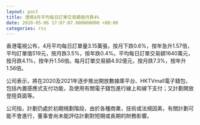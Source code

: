 ```yaml
---
layout: post
title: 港視4月平均每日訂單交易額按月跌4%
date: 2020-05-06 17:07:07.000000000 +08:00
categories: rss
---
```


香港電視公布，4月平均每日訂單量3.15萬張，按月下跌0.6%，按年急升1.57倍，平均訂單值519元，按月跌3.5%，按年跌0.4%。平均每日訂單交易額1640萬元，按月跌4.1%，按年升1.56倍。每月訂單交易額4.92億元，按月跌7.3%，按年升1.56倍。

公司表示，將在2020及2021年逐步推出開放數據庫平台、HKTVmall電子錢包，包括內置感應式支付功能，及使用有關電子錢包進行線上和線下支付；又計劃開放登陸頁面等。

公司指，計劃仍處於初期規劃階段，由於各種商業，技術或法規因素，有關計劃可能不會進行，董事會尚未能評估計劃對短期或長期的財務影響。
